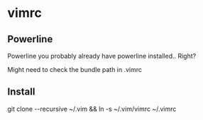 vimrc
=====

## Powerline

Powerline you probably already have powerline installed.. Right?

Might need to check the bundle path in .vimrc

## Install
git clone --recursive <this-repo> ~/.vim && ln -s ~/.vim/vimrc ~/.vimrc
